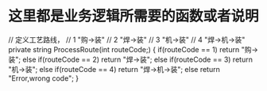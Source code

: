 # 这里都是业务逻辑所需要的函数或者说明


// 定义工艺路线，
// 1 "购->装"
// 2 "焊->装"
// 3 "机->装"
// 4 "焊->机->装"
    private string ProcessRoute(int routeCode;)
    {
        if(routeCode == 1)
            return "购->装";
        else if(routeCode == 2)
            return "焊->装";
        else if(routeCode == 3)
            return "机->装";
        else if(routeCode == 4)
            return "焊->机->装";
        else
            return "Error,wrong code";
    }